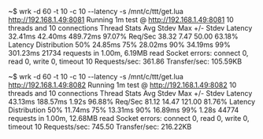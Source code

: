 ~$ wrk -d 60 -t 10 -c 10 --latency -s /mnt/c/ttt/get.lua http://192.168.1.49:8081
Running 1m test @ http://192.168.1.49:8081
  10 threads and 10 connections
  Thread Stats   Avg      Stdev     Max   +/- Stdev
    Latency    32.41ms   42.40ms 489.72ms   97.07%
    Req/Sec    38.32      7.47    50.00     63.18%
  Latency Distribution
     50%   24.85ms
     75%   28.02ms
     90%   34.19ms
     99%  301.23ms
  21734 requests in 1.00m, 6.19MB read
  Socket errors: connect 0, read 0, write 0, timeout 10
Requests/sec:    361.86
Transfer/sec:    105.59KB


~$ wrk -d 60 -t 10 -c 10 --latency -s /mnt/c/ttt/get.lua http://192.168.1.49:8082
Running 1m test @ http://192.168.1.49:8082
  10 threads and 10 connections
  Thread Stats   Avg      Stdev     Max   +/- Stdev
    Latency    43.13ms  188.57ms   1.92s    96.88%
    Req/Sec    81.12     14.47   121.00     81.76%
  Latency Distribution
     50%   11.74ms
     75%   13.31ms
     90%   16.89ms
     99%    1.28s
  44774 requests in 1.00m, 12.68MB read
  Socket errors: connect 0, read 0, write 0, timeout 10
Requests/sec:    745.50
Transfer/sec:    216.22KB